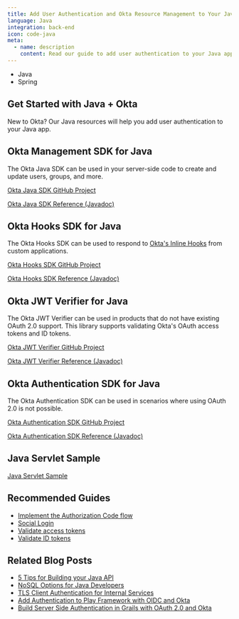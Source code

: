 ```yaml
---
title: Add User Authentication and Okta Resource Management to Your Java App
language: Java
integration: back-end
icon: code-java
meta:
  - name: description
    content: Read our guide to add user authentication to your Java app, and see related guides to help complete your project.
---
```


<ul class='language-tabs'>
	<li>
		<RouterLink to='/code/java/'>
			<i class='icon code-java-32'></i><span>Java</span>
		</RouterLink>
	</li>
	<li >
		<RouterLink to='/code/java/spring/'>
			<i class='icon code-spring-32'></i><span>Spring</span>
		</RouterLink>
	</li>
</ul>

## Get Started with Java + Okta

New to Okta? Our Java resources will help you add user authentication to your Java app.

## Okta Management SDK for Java

The Okta Java SDK can be used in your server-side code to create and update users, groups, and more.

<a href='https://github.com/okta/okta-sdk-java'>
	<span class='fa fa-github'></span> <span>Okta Java SDK GitHub Project</span>
</a>
<p class="language-reference">
	<a href='https://developer.okta.com/okta-sdk-java/apidocs/' class="language-reference">
		<span class='icon expression-16'></span>
		<span>Okta Java SDK Reference (Javadoc)</span>
	</a>
</p>

## Okta Hooks SDK for Java

The Okta Hooks SDK can be used to respond to [Okta's Inline Hooks](https://developer.okta.com/docs/concepts/inline-hooks/) from custom applications.

<a href='https://github.com/okta/okta-hooks-sdk-java'>
	<span class='fa fa-github'></span> <span>Okta Hooks SDK GitHub Project</span>
</a>
<p class="language-reference">
	<a href='https://developer.okta.com/okta-hooks-sdk-java/apidocs/' class="language-reference">
		<span class='icon expression-16'></span>
		<span>Okta Hooks SDK Reference (Javadoc)</span>
	</a>
</p>

## Okta JWT Verifier for Java

The Okta JWT Verifier can be used in products that do not have existing OAuth 2.0 support.  This library supports validating Okta's OAuth access tokens and ID tokens.

<a href='https://github.com/okta/okta-jwt-verifier-java'>
	<span class='fa fa-github'></span> <span>Okta JWT Verifier GitHub Project</span>
</a>
<p class="language-reference">
	<a href='https://developer.okta.com/okta-jwt-verifier-java/apidocs/' class="language-reference">
		<span class='icon expression-16'></span>
		<span>Okta JWT Verifier Reference (Javadoc)</span>
	</a>
</p>

## Okta Authentication SDK for Java

The Okta Authentication SDK can be used in scenarios where using OAuth 2.0 is not possible.

<a href='https://github.com/okta/okta-auth-java'>
	<span class='fa fa-github'></span> <span>Okta Authentication SDK GitHub Project</span>
</a>
<p class="language-reference">
	<a href='https://developer.okta.com/okta-auth-java/apidocs/' class="language-reference">
		<span class='icon expression-16'></span>
		<span>Okta Authentication SDK Reference (Javadoc)</span>
	</a>
</p>

## Java Servlet Sample

<a href='https://github.com/okta/samples-java-servlet'>
	<span class='fa fa-github'></span> <span>Java Servlet Sample</span>
</a>

## Recommended Guides


- [Implement the Authorization Code flow](/docs/guides/implement-grant-type/authcode/main/)
- [Social Login](/docs/concepts/social-login/)
- [Validate access tokens](/docs/guides/validate-access-tokens)
- [Validate ID tokens](/docs/guides/validate-id-tokens)

## Related Blog Posts


- [5 Tips for Building your Java API](/blog/2017/08/23/five-java-tips)
- [NoSQL Options for Java Developers](/blog/2017/09/08/nosql-options-for-java-developers)
- [TLS Client Authentication for Internal Services](/blog/2015/12/02/tls-client-authentication-for-services)
- [Add Authentication to Play Framework with OIDC and Okta](/blog/2017/10/31/add-authentication-to-play-framework-with-oidc)
- [Build Server Side Authentication in Grails with OAuth 2.0 and Okta](/blog/2018/04/19/okta-with-grails)

